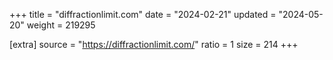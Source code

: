 +++
title = "diffractionlimit.com"
date = "2024-02-21"
updated = "2024-05-20"
weight = 219295

[extra]
source = "https://diffractionlimit.com/"
ratio = 1
size = 214
+++
